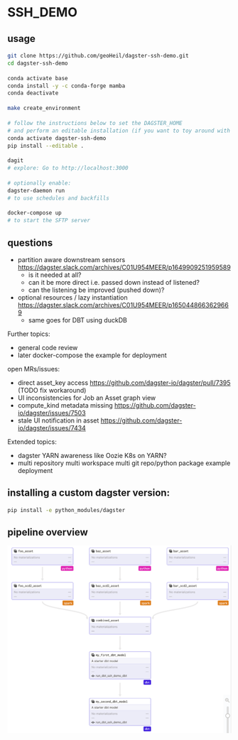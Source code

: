 # SSH_DEMO

## usage

```bash
git clone https://github.com/geoHeil/dagster-ssh-demo.git
cd dagster-ssh-demo

conda activate base
conda install -y -c conda-forge mamba
conda deactivate

make create_environment

# follow the instructions below to set the DAGSTER_HOME
# and perform an editable installation (if you want to toy around with this dummy pipeline)
conda activate dagster-ssh-demo
pip install --editable .

dagit
# explore: Go to http://localhost:3000

# optionally enable:
dagster-daemon run
# to use schedules and backfills

docker-compose up
# to start the SFTP server
```

## questions

- partition aware downstream sensors https://dagster.slack.com/archives/C01U954MEER/p1649909251959589
  - is it needed at all?
  - can it be more direct i.e. passed down instead of listened?
  - can the listening be improved (pushed down)?
- optional resources / lazy instantiation https://dagster.slack.com/archives/C01U954MEER/p1650448663629669
  - same goes for DBT using duckDB


Further topics:
- general code review
- later docker-compose the example for deployment

open MRs/issues:
 - direct asset_key access https://github.com/dagster-io/dagster/pull/7395 (TODO fix workaround)
 - UI inconsistencies for Job an Asset graph view
  - compute_kind metadata missing https://github.com/dagster-io/dagster/issues/7503
  - stale UI notification in asset https://github.com/dagster-io/dagster/issues/7434

 Extended topics:
 - dagster YARN awareness like Oozie K8s on YARN?
 - multi repository multi workspace multi git repo/python package example deployment


## installing a custom dagster version:

```bash
pip install -e python_modules/dagster
```

## pipeline overview

![pipeline overview](img/pipeline.png)